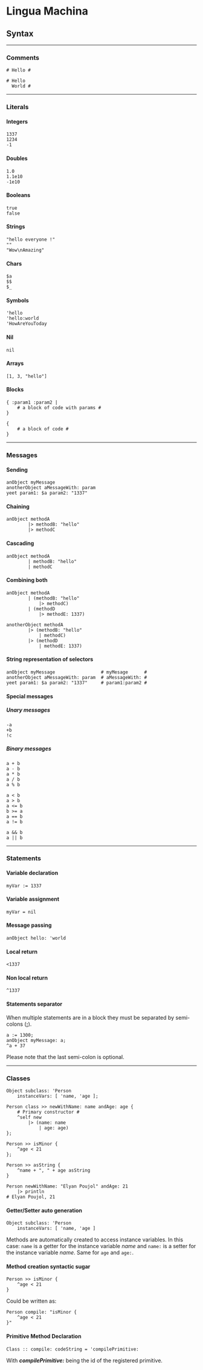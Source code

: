 # Lingua Machina

## Syntax
<hr>

### Comments

```
# Hello #

# Hello
  World #
```

<hr>

### Literals

#### Integers
```
1337
1234
-1
```

#### Doubles
```
1.0
1.1e10
-1e10
```

#### Booleans
```
true
false
```

#### Strings
```
"hello everyone !"
""
"Wow\nAmazing"
```

#### Chars
```
$a
$$
$_
```

#### Symbols
```
'hello
'hello:world
'HowAreYouToday
```

#### Nil
```
nil
```

#### Arrays
```
[1, 3, "hello"]
```

#### Blocks

```
{ :param1 :param2 |
    # a block of code with params #
}

{
    # a block of code #
}
```

<hr>

### Messages

#### Sending
```
anObject myMessage
anotherObject aMessageWith: param
yeet param1: $a param2: "1337"
```

#### Chaining
```
anObject methodA
        |> methodB: "hello"
        |> methodC
```

#### Cascading
```
anObject methodA
        | methodB: "hello"
        | methodC
```

#### Combining both
```
anObject methodA
        | (methodB: "hello" 
            |> methodC)
        | (methodD
            |> methodE: 1337)

anotherObject methodA
        |> (methodB: "hello" 
            | methodC)
        |> (methodD
            | methodE: 1337)
```

#### String representation of selectors
```
anObject myMessage                 # myMesage      #
anotherObject aMessageWith: param  # aMessageWith: #
yeet param1: $a param2: "1337"     # param1:param2 #
```

#### Special messages

##### Unary messages
```
-a
+b
!c
```

##### Binary messages
```
a + b
a - b
a * b
a / b
a % b

a < b
a > b
a <= b
b >= a
a == b
a != b

a && b
a || b
```

<hr>

### Statements

#### Variable declaration
```
myVar := 1337
```

#### Variable assignment
```
myVar = nil
```

#### Message passing
```
anObject hello: 'world
```

#### Local return
```
<1337
```

#### Non local return
```
^1337
```

#### Statements separator
When multiple statements are in a block they must 
be separated by semi-colons (**;**).
```
a := 1300;
anObject myMessage: a;
^a + 37
```
Please note that the last semi-colon is optional.

<hr>

### Classes
```
Object subclass: 'Person
    instanceVars: [ 'name, 'age ];

Person class >> newWithName: name andAge: age {
    # Primary constructor #
    ^self new
        |> (name: name
            | age: age)
};

Person >> isMinor {
    ^age < 21
};

Person >> asString {
    ^name + ", " + age asString
}
```
```
Person newWithName: "Elyan Poujol" andAge: 21
    |> println
# Elyan Poujol, 21
```

#### Getter/Setter auto generation
```
Object subclass: 'Person
    instanceVars: [ 'name, 'age ]
```
Methods are automatically created to access instance variables. In this case: ```name``` is a getter for the instance variable *name* and ```name:``` is a setter for the instance variable *name*. Same for ```age``` and ```age:```.

#### Method creation syntactic sugar
```
Person >> isMinor {
    ^age < 21
}
```
Could be written as:
```
Person compile: "isMinor {
    ^age < 21
}"
```

#### Primitive Method Declaration
```
Class :: compile: codeString = 'compilePrimitive:
```
With ***compilePrimitive:*** being the id of the registered primitive.
